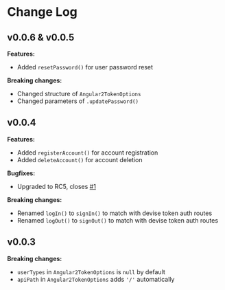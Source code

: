 # Change Log

## v0.0.6 & v0.0.5
**Features:**
- Added `resetPassword()` for user password reset

**Breaking changes:**
- Changed structure of `Angular2TokenOptions`
- Changed parameters of `.updatePassword()`

## v0.0.4
**Features:**
- Added `registerAccount()` for account registration
- Added `deleteAccount()` for account deletion

**Bugfixes:**
- Upgraded to RC5, closes [#1](https://github.com/neroniaky/angular2-token/issues/1)

**Breaking changes:**
- Renamed `logIn()` to `signIn()` to match with devise token auth routes
- Renamed `logOut()` to `signOut()` to match with devise token auth routes

## v0.0.3
**Breaking changes:**
- `userTypes` in `Angular2TokenOptions` is `null` by default
- `apiPath` in `Angular2TokenOptions` adds `'/'` automatically